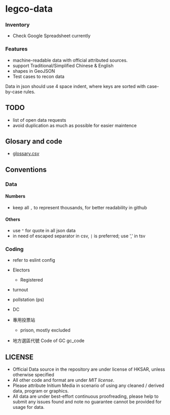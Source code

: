 # legco-data

### Inventory
- Check Google Spreadsheet currently

### Features
- machine-readable data with official attributed sources.
- support Traditional/Simplified Chinese & English
- shapes in GeoJSON
- Test cases to recon data

Data in json should use 4 space indent, where keys are sorted with case-by-case rules.

## TODO
- list of open data requests
- avoid duplication as much as possible for easier maintence

## Glosary and code
- [glossary.csv](glossary.csv)

## Conventions
### Data
#### Numbers
- keep all `,` to represent thousands, for better readability in github
#### Others
- use `"` for quote in all json data
- in need of escaped separator in csv, `|` is preferred; use ',' in tsv
### Coding
- refer to eslint config

- Electors
  - Registered
- turnout

- pollstation (ps)

- DC

- 專用投票站
  - prison, mostly excluded

- 地方選區代號 Code of GC gc_code

## LICENSE
- Official Data source in the repository are under license of HKSAR, unless otherwise specified
- All other code and format are under *MIT license*.
- Please attribute Initium Media in scenario of using any cleaned / derived data, program or graphics.
- All data are under best-effort continuous proofreading, please help to submit any issues found and note no guarantee cannot be provided for usage for data.
